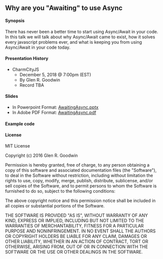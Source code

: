 ## Why are you "Awaiting" to use Async

#### Synopsis

There has never been a better time to start using Async/Await in your code.
In this talk we will talk about why Async/Await came to exist, how it
solves every javascript problems ever, and what is keeping you from using
Async/Await in your code today.

#### Presentation History

* CharmCityJS
  - December 5, 2018 @ 7:00pm (EST)
  - By Glen R. Goodwin
  - Record TBA


#### Slides

* In Powerpoint Format: [AwaitingAsync.pptx](https://github.com/arei/talks/raw/master/AwaitingAsync/AwaitingAsync.pptx)
* In Adobe PDF Format: [AwaitingAsync.pdf](https://github.com/arei/talks/raw/master/AwaitingAsync/AwaitingAsync.pdf)

#### Example code


#### License

MIT License

Copyright (c) 2016 Glen R. Goodwin

Permission is hereby granted, free of charge, to any person obtaining a copy
of this software and associated documentation files (the "Software"), to deal
in the Software without restriction, including without limitation the rights
to use, copy, modify, merge, publish, distribute, sublicense, and/or sell
copies of the Software, and to permit persons to whom the Software is
furnished to do so, subject to the following conditions:

The above copyright notice and this permission notice shall be included in all
copies or substantial portions of the Software.

THE SOFTWARE IS PROVIDED "AS IS", WITHOUT WARRANTY OF ANY KIND, EXPRESS OR
IMPLIED, INCLUDING BUT NOT LIMITED TO THE WARRANTIES OF MERCHANTABILITY,
FITNESS FOR A PARTICULAR PURPOSE AND NONINFRINGEMENT. IN NO EVENT SHALL THE
AUTHORS OR COPYRIGHT HOLDERS BE LIABLE FOR ANY CLAIM, DAMAGES OR OTHER
LIABILITY, WHETHER IN AN ACTION OF CONTRACT, TORT OR OTHERWISE, ARISING FROM,
OUT OF OR IN CONNECTION WITH THE SOFTWARE OR THE USE OR OTHER DEALINGS IN THE
SOFTWARE.
